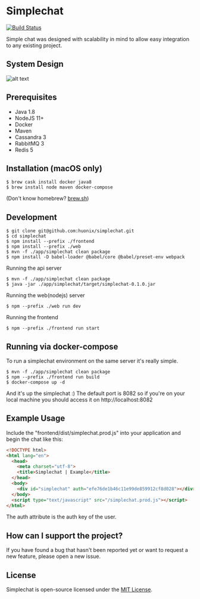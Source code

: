 # Simplechat

[![Build Status](http://ec2-52-212-155-80.eu-west-1.compute.amazonaws.com:8080/job/simplechat/job/master/badge/icon)](http://ec2-52-212-155-80.eu-west-1.compute.amazonaws.com:8080/job/simplechat/job/master/)

Simple chat was designed with scalability in mind to allow easy integration to any existing project.

## System Design

![alt text](https://raw.githubusercontent.com/huonix/simplechat/master/system.jpg "System Design")

## Prerequisites

* Java 1.8
* NodeJS 11+
* Docker
* Maven
* Cassandra 3
* RabbitMQ 3
* Redis 5

## Installation (macOS only)

```
$ brew cask install docker java8 
$ brew install node maven docker-compose
```
(Don't know homebrew? [brew.sh](https://brew.sh/))

## Development

```
$ git clone git@github.com:huonix/simplechat.git
$ cd simplechat
$ npm install --prefix ./frontend
$ npm install --prefix ./web
$ mvn -f ./app/simplechat clean package
$ npm install -D babel-loader @babel/core @babel/preset-env webpack
```

Running the api server
```
$ mvn -f ./app/simplechat clean package
$ java -jar ./app/simplechat/target/simplechat-0.1.0.jar
```

Running the web(nodejs) server
```
$ npm --prefix ./web run dev
```

Running the frontend
```
$ npm --prefix ./frontend run start
```

## Running via docker-compose

To run a simplechat environment on the same server it's really simple.

```
$ mvn -f ./app/simplechat clean package
$ npm --prefix ./frontend run build
$ docker-compose up -d
```

And it's up the simplechat :)
The default port is 8082 so if you're on your local machine you should access it on http://localhost:8082

## Example Usage

Include the "frontend/dist/simplechat.prod.js" into your application and begin the chat like this:

```html
<!DOCTYPE html>
<html lang="en">
  <head>
    <meta charset="utf-8">
    <title>Simplechat | Example</title>
  </head>
  <body>
    <div id="simplechat" auth="efe76de1b46c11e99de859912cf8d028"></div>
  </body>
  <script type="text/javascript" src="/simplechat.prod.js"></script>
</html>
```

The auth attribute is the auth key of the user.

## How can I support the project?
If you have found a bug that hasn't been reported yet or want to request a new feature, please open a new issue.

## License
Simplechat is open-source licensed under the [MIT License](/LICENSE).
